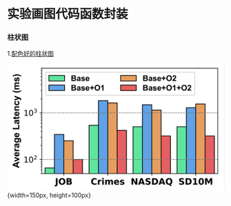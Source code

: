 # 实验画图代码函数封装

### 柱状图
1.[配色好的柱状图](/bar_figure+.ipynb)

![bar_example](bar_example.png){width=150px, height=100px}

